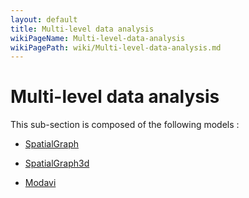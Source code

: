 ```yaml
---
layout: default
title: Multi-level data analysis
wikiPageName: Multi-level-data-analysis
wikiPagePath: wiki/Multi-level-data-analysis.md
---
```

# Multi-level data analysis

This sub-section is composed of the following models :

* [SpatialGraph](references#Multi-leveldataanalysisGraphFromBug(DistanceGraph))

* [SpatialGraph3d](references#Multi-leveldataanalysisGraphFromBug(MirrorGraph))

* [Modavi](references#Multi-leveldataanalysisMODAVI)

